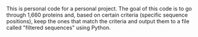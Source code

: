 This is personal code for a personal project. The goal of this code is to go through 1,660 proteins and, based on certain criteria (specific sequence positions), keep the ones that match the criteria and output them to a file called "filtered sequences" using Python.
